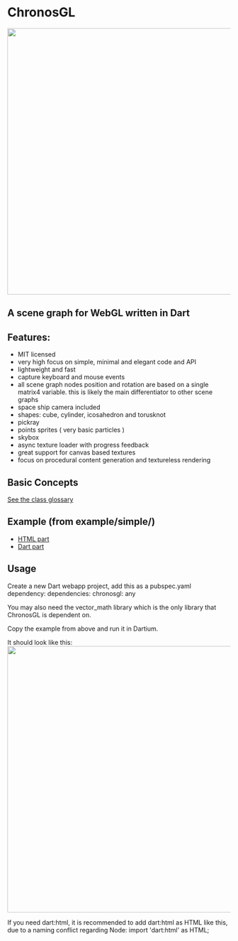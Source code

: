 # ChronosGL


<img src="http://i.imgur.com/JkaU6LF.png" style="width: 600px;"/>

A scene graph for WebGL written in Dart
---------------------------------------

## Features:

* MIT licensed
* very high focus on simple, minimal and elegant code and API
* lightweight and fast
* capture keyboard and mouse events
* all scene graph nodes position and rotation are based on a single matrix4 variable.
  this is likely the main differentiator to other scene graphs
* space ship camera included
* shapes: cube, cylinder, icosahedron and torusknot
* pickray
* points sprites ( very basic particles )
* skybox
* async texture loader with progress feedback
* great support for canvas based textures
* focus on procedural content generation and textureless rendering

## Basic Concepts

[See the class glossary](class_glossary.md)

## Example (from example/simple/)

* [HTML part](example/simple/simple.html)
* [Dart part](example/simple/simple.dart)

## Usage

Create a new Dart webapp project, add this as a pubspec.yaml dependency:
        dependencies:
          chronosgl: any

You may also need the vector_math library which is the only library that ChronosGL
is dependent on.


Copy the example from above and run it in Dartium.

It should look like this:
<img src="http://i.imgur.com/Zb1XyCG.png" style="width: 600px;"/>

If you need dart:html, it is recommended to add dart:html as HTML like this, due to a naming conflict regarding Node:
import 'dart:html' as HTML;


